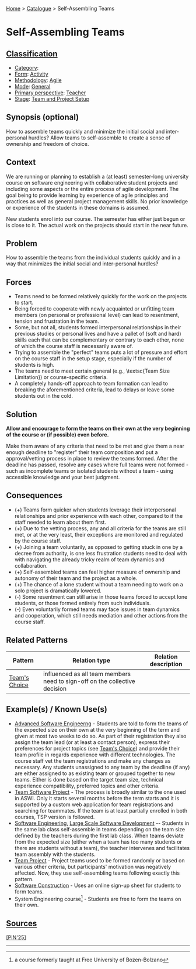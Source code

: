 [Home](../README.md) > [Catalogue](../Patterns_catalogue.md) > Self-Assembling Teams

# Self-Assembling Teams

## [Classification](facets/facets.md)

- [Category](facets/categories/categories.md):
- [Form](facets/forms/forms.md): [Activity](facets/categories/Activity.md)
- [Methodology](facets/methodologies/methodologies.md): [Agile](facets/methodologies/Agile.md)
- [Mode](facets/modes/modes.md): [General](facets/modes/General.md)
- [Primary perspective](facets/perspectives/perspectives.md): [Teacher](facets/perspectives/Teacher.md)
- [Stage](facets/stages/modes.md): [Team and Project Setup](facets/categories/Team_and_Project_Setup.md)

## Synopsis (optional)

How to assemble teams quickly and minimize the initial social and inter-personal hurdles? Allow teams to self-assemble to create a sense of ownership and freedom of choice.

## Context

We are running or planning to establish a (at least) semester-long university course on software engineering with collaborative student projects and including some aspects or the entire process of agile development. The goal being to provide learning by experience of agile principles and practices as well as general project management skills. No prior knowledge or experience of the students in these domains is assumed.

New students enrol into our course. The semester has either just begun or is close to it. The actual work on the projects should start in the near future.

## Problem

How to assemble the teams from the individual students quickly and in a way that minimizes the initial social and inter-personal hurdles?

## Forces

 - Teams need to be formed relatively quickly for the work on the projects to start.
 - Being forced to cooperate with newly acquainted or unfitting team members (on personal or professional level) can lead to resentment, tension and frustration in the team.
 - Some, but not all, students formed interpersonal relationships in their previous studies or personal lives and have a pallet of (soft and hard) skills each that can be complementary or contrary to each other, none of which the course staff is necessarily aware of.
 - Trying to assemble the "perfect" teams puts a lot of pressure and effort on the course staff in the setup stage, especially if the number of students is high.
 - The teams need to meet certain general (e.g., \textsc{Team Size Limitation}) or course-specific criteria.
 - A completely hands-off approach to team formation can lead to breaking the aforementioned criteria, lead to delays or leave some students out in the cold.

## Solution

**Allow and encourage to form the teams on their own at the very beginning of the course or (if possible) even before.**

Make them aware of any criteria that need to be met and give them a near enough deadline to "register" their team composition and put a approval/vetting process in place to review the teams formed. After the deadline has passed, resolve any cases where full teams were not formed - such as incomplete teams or isolated students without a team - using accessible knowledge and your best judgment. 

## Consequences

 - (+) Teams form quicker when students leverage their interpersonal relationships and prior experience with each other, compared to if the staff needed to learn about them first.
 - (+) Due to the vetting process, any and all criteria for the teams are still met, or at the very least, their exceptions are monitored and regulated by the course staff.
 - (+) Joining a team voluntarily, as opposed to getting stuck in one by a decree from authority, is one less frustration students need to deal with with navigating the already tricky realm of team dynamics and collaboration.
 - (+) Self-assembled teams can feel higher measure of ownership and autonomy of their team and the project as a whole.
 - (+) The chance of a lone student without a team needing to work on a solo project is dramatically lowered.
 - (-) Some resentment can still arise in those teams forced to accept lone students, or those formed entirely from such individuals.
 - (-) Even voluntarily formed teams may face issues in team dynamics and cooperation, which still needs mediation and other actions from the course staff.

## Related Patterns

|Pattern|Relation type|Relation description|
|--|--|--|
|[Team's Choice](Teams_Choice.md)|influenced as all team members need to sign-off on the collective decision||

 
## Example(s) / Known Use(s) 

 - [Advanced Software Engineerng](https://portal.zcu.cz/portal/studium/prohlizeni.html?pc_pagenavigationalstate=AAAAAQAGNjY0ODM5EwEAAAABAAhzdGF0ZUtleQAAAAEAFC05MjIzMzcyMDM2ODU0NzY3NTM1AAAAAA**#prohlizeniSearchResult) - Students are told to form the teams of the expected size on their own at the very beginning of the term and given at most two weeks to do so. As part of their registration they also assign the team lead (or at least a contact person), express their preferences for project topics (see [Team's Choice](Teams_Choice.md)) and provide their team profile in regards experience with different technologies. The course staff vet the team registrations and make any changes as necessary. Any students unassigned to any team by the deadline (if any) are either assigned to as existing team or grouped together to new teams. Either is done based on the target team size, technical experience compatibility, preferred topics and other criteria.
 - [Team Software Project](https://portal.zcu.cz/portal/studium/prohlizeni.html?pc_pagenavigationalstate=AAAAAQAGNjY0ODM5EwEAAAABAAhzdGF0ZUtleQAAAAEAFC05MjIzMzcyMDM2ODU0NzY3NTMzAAAAAA**#prohlizeniSearchResult) - The process is broadly similar to the one used in ASWI. Only it starts several months before the term starts and it is supported by a custom web application for team registrations and searching for teammates. If the team is at least partially enrolled in both courses, TSP version is followed.
 - [Software Engineering](https://sigarra.up.pt/feup/en/UCURR_GERAL.FICHA_UC_VIEW?pv_ocorrencia_id=541882), [Large Scale Software Development](https://sigarra.up.pt/feup/en/UCURR_GERAL.FICHA_UC_VIEW?pv_ocorrencia_id=518806) -- Students in the same lab class self-assemble in teams depending on the team size defined by the teachers during the first lab class. When teams deviate from the expected size (either when a team has too many students or there are students without a team), the teacher intervenes and facilitates team assembly with the students.
 - [Team Project](https://www.cs.ubbcluj.ro/files/curricula/2025/syllabus/IE_sem5_MLE5012_en_dsuciu_2025_9414.pdf) - Project teams used to be formed randomly or based on various other criteria, but participants' motivation was negatively affected. Now, they use self-assembling teams following exactly this pattern.
 - [Software Construction](https://www.fhnw.ch/plattformen/swc/) - Uses an online sign-up sheet for students to form teams.
 - System Engineering course[^1] - Students are free to form the teams on their own.
 
## [Sources](../References.md)

[[PIN'25]](facets/publications/pin25/pin25.md)

---

[^1]: a course formerly taught at Free University of Bozen-Bolzano
